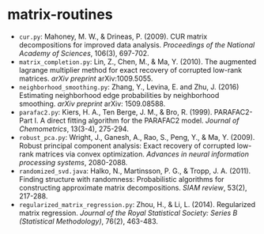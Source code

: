 # matrix-routines

 - `cur.py`: Mahoney, M. W., & Drineas, P. (2009). CUR matrix decompositions for improved data analysis. *Proceedings of the National Academy of Sciences*, 106(3), 697-702.
 - `matrix_completion.py`: Lin, Z., Chen, M., & Ma, Y. (2010). The augmented lagrange multiplier method for exact recovery of corrupted low-rank matrices. *arXiv preprint* arXiv:1009.5055.
 - `neighborhood_smoothing.py`: Zhang, Y., Levina, E. and Zhu, J. (2016) Estimating neighborhood edge probabilities by neighborhood smoothing. *arXiv preprint* arXiv: 1509.08588.
 - `parafac2.py`: Kiers, H. A., Ten Berge, J. M., & Bro, R. (1999). PARAFAC2-Part I. A direct fitting algorithm for the PARAFAC2 model. *Journal of Chemometrics*, 13(3-4), 275-294.
 - `robust_pca.py`: Wright, J., Ganesh, A., Rao, S., Peng, Y., & Ma, Y. (2009). Robust principal component analysis: Exact recovery of corrupted low-rank matrices via convex optimization. *Advances in neural information processing systems*, 2080-2088.
 - `randomized_svd.java`: Halko, N., Martinsson, P. G., & Tropp, J. A. (2011). Finding structure with randomness: Probabilistic algorithms for constructing approximate matrix decompositions. *SIAM review*, 53(2), 217-288.
 - `regularized_matrix_regression.py`: Zhou, H., & Li, L. (2014). Regularized matrix regression. *Journal of the Royal Statistical Society: Series B (Statistical Methodology)*, 76(2), 463-483.
